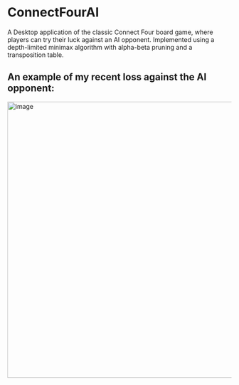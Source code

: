 # ConnectFourAI
A Desktop application of the classic Connect Four board game, where players can try their luck against an AI opponent. Implemented using a depth-limited minimax algorithm with alpha-beta pruning and a transposition table. 

## An example of my recent loss against the AI opponent:
<img width="621" alt="image" src="https://user-images.githubusercontent.com/102704100/222930901-6abbb276-c20d-4c53-8253-ccdf7c04544b.png">

